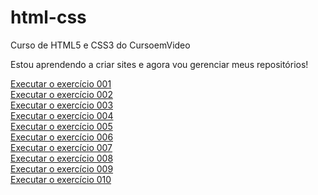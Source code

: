# html-css
 Curso de HTML5 e CSS3 do CursoemVideo

Estou aprendendo a criar sites e agora vou gerenciar meus repositórios!

<a href="https://gabrielcmerlo.github.io/html-css/exercicios/ex001/index.html" target="_blank">Executar o exercício 001</a> 
<br>
<a href="https://gabrielcmerlo.github.io/html-css/exercicios/ex002/index.html" target="_blank">Executar o exercício 002</a>
<br>
<a href="https://gabrielcmerlo.github.io/html-css/exercicios/ex003/index.html" target="_blank">Executar o exercício 003</a>
<br>
<a href="https://gabrielcmerlo.github.io/html-css/exercicios/ex004/index.html" target="_blank">Executar o exercício 004</a>
<br>
<a href="https://gabrielcmerlo.github.io/html-css/exercicios/ex005/index.html" target="_blank">Executar o exercício 005</a>
<br>
<a href="https://gabrielcmerlo.github.io/html-css/exercicios/ex006/index.html" target="_blank">Executar o exercício 006</a>
<br> 
<a href="https://gabrielcmerlo.github.io/html-css/exercicios/ex007/index.html" target="_blank">Executar o exercício 007</a>
<br>
<a href="https://gabrielcmerlo.github.io/html-css/exercicios/ex008/index.html" target="_blank">Executar o exercício 008</a>
<br>
<a href="https://gabrielcmerlo.github.io/html-css/exercicios/ex009/index.html" target="_blank">Executar o exercício 009</a>
<br>
<a href="https://gabrielcmerlo.github.io/html-css/exercicios/ex010/index.html" target="_blank">Executar o exercício 010</a>
